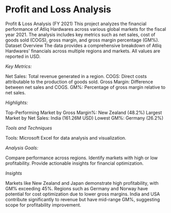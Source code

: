 # Profit and Loss Analysis
Profit &amp; Loss Analysis (FY 2021)
This project analyzes the financial performance of Atliq Hardwares across various global markets for the fiscal year 2021. The analysis includes key metrics such as net sales, cost of goods sold (COGS), gross margin, and gross margin percentage (GM%).
Dataset Overview
The data provides a comprehensive breakdown of Atliq Hardwares' financials across multiple regions and markets. All values are reported in USD.

*Key Metrics:*

Net Sales: Total revenue generated in a region.
COGS: Direct costs attributable to the production of goods sold.
Gross Margin: Difference between net sales and COGS.
GM%: Percentage of gross margin relative to net sales.

*Highlights:*

Top-Performing Market by Gross Margin%: New Zealand (48.2%)
Largest Market by Net Sales: India (161.26M USD)
Lowest GM%: Germany (26.2%)

*Tools and Techniques*

Tools: Microsoft Excel for data analysis and visualization.

*Analysis Goals:*

Compare performance across regions.
Identify markets with high or low profitability.
Provide actionable insights for financial optimization.

*Insights*

Markets like New Zealand and Japan demonstrate high profitability, with GM% exceeding 45%.
Regions such as Germany and Norway have potential for cost optimization due to lower gross margins.
India and USA contribute significantly to revenue but have mid-range GM%, suggesting scope for profitability improvement.
